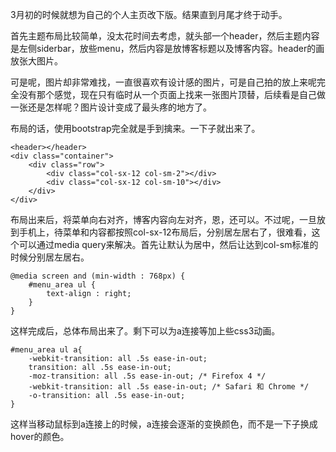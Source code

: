 3月初的时候就想为自己的个人主页改下版。结果直到月尾才终于动手。

首先主题布局比较简单，没太花时间去考虑，就头部一个header，然后主题内容是左侧siderbar，放些menu，然后内容是放博客标题以及博客内容。header的画放张大图片。

可是呢，图片却非常难找，一直很喜欢有设计感的图片，可是自己拍的放上来呢完全没有那个感觉，现在只有临时从一个页面上找来一张图片顶替，后续看是自己做一张还是怎样呢？图片设计变成了最头疼的地方了。

布局的话，使用bootstrap完全就是手到擒来。一下子就出来了。

    <header></header>
    <div class="container">
        <div class="row">
            <div class="col-sx-12 col-sm-2"></div>
            <div class="col-sx-12 col-sm-10"></div>
        </div>
    </div>

布局出来后，将菜单向右对齐，博客内容向左对齐，恩，还可以。不过呢，一旦放到手机上，待菜单和内容都按照col-sx-12布局后，分别居左居右了，很难看，这个可以通过media query来解决。首先让默认为居中，然后让达到col-sm标准的时候分别居左居右。

    @media screen and (min-width : 768px) { 
        #menu_area ul {
            text-align : right;
        }
    }

这样完成后，总体布局出来了。剩下可以为a连接等加上些css3动画。

    #menu_area ul a{
        -webkit-transition: all .5s ease-in-out;
	    transition: all .5s ease-in-out;
	    -moz-transition: all .5s ease-in-out; /* Firefox 4 */
	    -webkit-transition: all .5s ease-in-out; /* Safari 和 Chrome */
	    -o-transition: all .5s ease-in-out;
    }

这样当移动鼠标到a连接上的时候，a连接会逐渐的变换颜色，而不是一下子换成hover的颜色。
